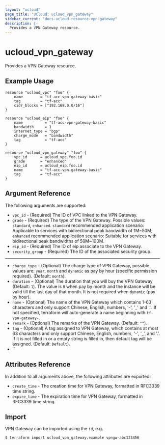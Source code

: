```yaml
---
layout: "ucloud"
page_title: "UCloud: ucloud_vpn_gateway"
sidebar_current: "docs-ucloud-resource-vpn-gateway"
description: |-
  Provides a VPN Gateway resource.
---
```


# ucloud_vpn_gateway

Provides a VPN Gateway resource.

## Example Usage

```hcl
resource "ucloud_vpc" "foo" {
	name        = "tf-acc-vpn-gateway-basic"
	tag         = "tf-acc"
	cidr_blocks = ["192.168.0.0/16"]
}

resource "ucloud_eip" "foo" {
	name          = "tf-acc-vpn-gateway-basic"
	bandwidth     = 1
	internet_type = "bgp"
	charge_mode   = "bandwidth"
	tag           = "tf-acc"
}

resource "ucloud_vpn_gateway" "foo" {
	vpc_id	 	= ucloud_vpc.foo.id
	grade		= "enhanced"
	eip_id		= ucloud_eip.foo.id
	name 		= "tf-acc-vpn-gateway-basic"
	tag         = "tf-acc"
}
```

## Argument Reference

The following arguments are supported:

* `vpc_id` - (Required) The ID of VPC linked to the VPN Gateway. 
* `grade` - (Required) The type of the VPN Gateway. Possible values: `standard`, `enhanced`. `standard` recommended application scenario: Applicable to services with bidirectional peak bandwidth of 1M~50M; `enhanced` recommended application scenario: Suitable for services with bidirectional peak bandwidths of 50M~100M.
* `eip_id` - (Required) The ID of eip associate to the VPN Gateway. 
* `security_group` - (Required) The ID of the associated security group.

- - -

* `charge_type` - (Optional) The charge type of VPN Gateway, possible values are: `year`, `month` and `dynamic` as pay by hour (specific permission required). (Default: `month`).
* `duration` - (Optional) The duration that you will buy the VPN Gateway (Default: `1`). The value is `0` when pay by month and the instance will be valid till the last day of that month. It is not required when `dynamic` (pay by hour).
* `name` - (Optional) The name of the VPN Gateway which contains 1-63 characters and only support Chinese, English, numbers, '-', '_' and '.'. If not specified, terraform will auto-generate a name beginning with `tf-vpn-gateway-`.
* `remark` - (Optional) The remarks of the VPN Gateway. (Default: `""`).
* `tag` - (Optional) A tag assigned to VPN Gateway, which contains at most 63 characters and only support Chinese, English, numbers, '-', '_', and '.'. If it is not filled in or a empty string is filled in, then default tag will be assigned. (Default: `Default`).
* ``
## Attributes Reference

In addition to all arguments above, the following attributes are exported:

* `create_time` - The creation time for VPN Gateway, formatted in RFC3339 time string.
* `expire_time` - The expiration time for VPN Gateway, formatted in RFC3339 time string.

## Import

VPN Gateway can be imported using the `id`, e.g.

```
$ terraform import ucloud_vpn_gateway.example vpngw-abc123456
```